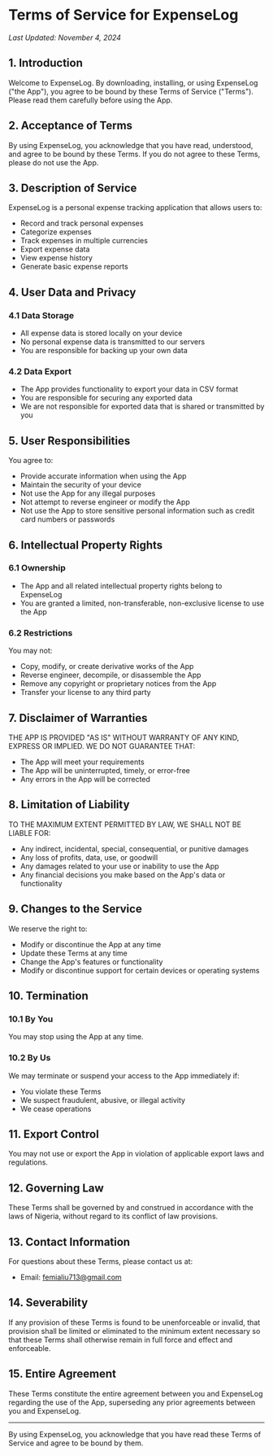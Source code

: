 
# Terms of Service for ExpenseLog

*Last Updated: November 4, 2024*

## 1. Introduction

Welcome to ExpenseLog. By downloading, installing, or using ExpenseLog ("the App"), you agree to be bound by these Terms of Service ("Terms"). Please read them carefully before using the App.

## 2. Acceptance of Terms

By using ExpenseLog, you acknowledge that you have read, understood, and agree to be bound by these Terms. If you do not agree to these Terms, please do not use the App.

## 3. Description of Service

ExpenseLog is a personal expense tracking application that allows users to:
- Record and track personal expenses
- Categorize expenses
- Track expenses in multiple currencies
- Export expense data
- View expense history
- Generate basic expense reports

## 4. User Data and Privacy

### 4.1 Data Storage
- All expense data is stored locally on your device
- No personal expense data is transmitted to our servers
- You are responsible for backing up your own data

### 4.2 Data Export
- The App provides functionality to export your data in CSV format
- You are responsible for securing any exported data
- We are not responsible for exported data that is shared or transmitted by you

## 5. User Responsibilities

You agree to:
- Provide accurate information when using the App
- Maintain the security of your device
- Not use the App for any illegal purposes
- Not attempt to reverse engineer or modify the App
- Not use the App to store sensitive personal information such as credit card numbers or passwords

## 6. Intellectual Property Rights

### 6.1 Ownership
- The App and all related intellectual property rights belong to ExpenseLog
- You are granted a limited, non-transferable, non-exclusive license to use the App

### 6.2 Restrictions
You may not:
- Copy, modify, or create derivative works of the App
- Reverse engineer, decompile, or disassemble the App
- Remove any copyright or proprietary notices from the App
- Transfer your license to any third party

## 7. Disclaimer of Warranties

THE APP IS PROVIDED "AS IS" WITHOUT WARRANTY OF ANY KIND, EXPRESS OR IMPLIED. WE DO NOT GUARANTEE THAT:
- The App will meet your requirements
- The App will be uninterrupted, timely, or error-free
- Any errors in the App will be corrected

## 8. Limitation of Liability

TO THE MAXIMUM EXTENT PERMITTED BY LAW, WE SHALL NOT BE LIABLE FOR:
- Any indirect, incidental, special, consequential, or punitive damages
- Any loss of profits, data, use, or goodwill
- Any damages related to your use or inability to use the App
- Any financial decisions you make based on the App's data or functionality

## 9. Changes to the Service

We reserve the right to:
- Modify or discontinue the App at any time
- Update these Terms at any time
- Change the App's features or functionality
- Modify or discontinue support for certain devices or operating systems

## 10. Termination

### 10.1 By You
You may stop using the App at any time.

### 10.2 By Us
We may terminate or suspend your access to the App immediately if:
- You violate these Terms
- We suspect fraudulent, abusive, or illegal activity
- We cease operations

## 11. Export Control

You may not use or export the App in violation of applicable export laws and regulations.

## 12. Governing Law

These Terms shall be governed by and construed in accordance with the laws of Nigeria, without regard to its conflict of law provisions.

## 13. Contact Information

For questions about these Terms, please contact us at:
- Email: femialiu713@gmail.com

## 14. Severability

If any provision of these Terms is found to be unenforceable or invalid, that provision shall be limited or eliminated to the minimum extent necessary so that these Terms shall otherwise remain in full force and effect and enforceable.

## 15. Entire Agreement

These Terms constitute the entire agreement between you and ExpenseLog regarding the use of the App, superseding any prior agreements between you and ExpenseLog.

---

By using ExpenseLog, you acknowledge that you have read these Terms of Service and agree to be bound by them.
